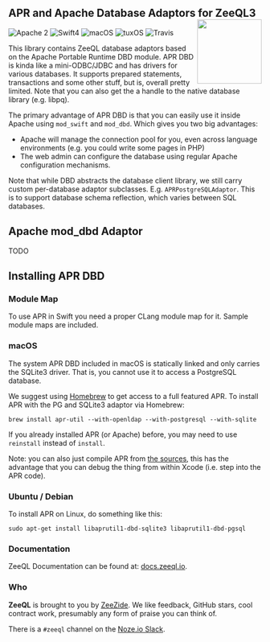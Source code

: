 <h2>APR and Apache Database Adaptors for ZeeQL3
  <img src="http://zeezide.com/img/ZeeQLIcon1024-QL.svg"
       align="right" width="128" height="128" />
</h2>

![Apache 2](https://img.shields.io/badge/apache-2-yellow.svg)
![Swift4](https://img.shields.io/badge/swift-4-blue.svg)
![macOS](https://img.shields.io/badge/os-macOS-green.svg?style=flat)
![tuxOS](https://img.shields.io/badge/os-tuxOS-green.svg?style=flat)
![Travis](https://travis-ci.org/ZeeQL/ZeeQL3Apache.svg?branch=develop)

This library contains ZeeQL database adaptors based on the Apache Portable
Runtime DBD module. APR DBD is kinda like a mini-ODBC/JDBC and has drivers
for various databases. It supports prepared statements, transactions and
some other stuff, but is, overall pretty limited.
Note that you can also get the a handle to the native database library (e.g.
libpq).

The primary advantage of APR DBD is that you can easily use it inside Apache
using `mod_swift` and `mod_dbd`. Which gives you two big advantages:

- Apache will manage the connection pool for you, even across language
  environments (e.g. you could write some pages in PHP)
- The web admin can configure the database using regular Apache configuration
  mechanisms.

Note that while DBD abstracts the database client library, we still carry
custom per-database adaptor subclasses. E.g. `APRPostgreSQLAdaptor`. This
is to support database schema reflection, which varies between SQL databases.

## Apache mod_dbd Adaptor

TODO


## Installing APR DBD

### Module Map

To use APR in Swift you need a proper CLang module map for it. 
Sample module maps are included.

### macOS

The system APR DBD included in macOS is statically linked and only carries
the SQLite3 driver. That is, you cannot use it to access a PostgreSQL database.

We suggest using [Homebrew](https://brew.sh) to get access to a full featured 
APR. To install APR with the PG and SQLite3 adaptor via Homebrew:

    brew install apr-util --with-openldap --with-postgresql --with-sqlite

If you already installed APR (or Apache) before, you may need to use
`reinstall` instead of `install`.

Note: you can also just compile APR from [the sources](https://apr.apache.org),
this has the advantage that you can debug the thing from within Xcode (i.e.
step into the APR code).

### Ubuntu / Debian

To install APR on Linux, do something like this:

    sudo apt-get install libaprutil1-dbd-sqlite3 libaprutil1-dbd-pgsql

### Documentation

ZeeQL Documentation can be found at:
[docs.zeeql.io](http://docs.zeeql.io/).

### Who

**ZeeQL** is brought to you by
[ZeeZide](http://zeezide.de).
We like feedback, GitHub stars, cool contract work,
presumably any form of praise you can think of.

There is a `#zeeql` channel on the [Noze.io Slack](http://slack.noze.io).
